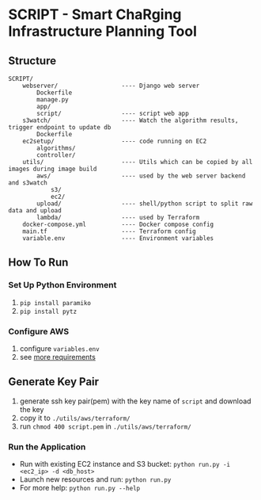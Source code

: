 # SCRIPT - Smart ChaRging Infrastructure Planning Tool

## Structure

```text
SCRIPT/
    webserver/                  ---- Django web server
        Dockerfile
        manage.py
        app/
        script/                 ---- script web app
    s3watch/                    ---- Watch the algorithm results, trigger endpoint to update db
        Dockerfile
    ec2setup/                   ---- code running on EC2
        algorithms/
        controller/
    utils/                      ---- Utils which can be copied by all images during image build
        aws/                    ---- used by the web server backend and s3watch
            s3/
            ec2/
        upload/                 ---- shell/python script to split raw data and upload
        lambda/                 ---- used by Terraform
    docker-compose.yml          ---- Docker compose config
    main.tf                     ---- Terraform config
    variable.env                ---- Environment variables
```

## How To Run

### Set Up Python Environment

1. `pip install paramiko`
2. `pip install pytz`

### Configure AWS

1. configure `variables.env`
2. see [more requirements](./utils/aws/terraform/README.md)

## Generate Key Pair

1. generate ssh key pair(pem) with the key name of `script` and download the key
2. copy it to `./utils/aws/terraform/`
3. run `chmod 400 script.pem` in `./utils/aws/terraform/`

### Run the Application

- Run with existing EC2 instance and S3 bucket: `python run.py -i <ec2_ip> -d <db_host>`
- Launch new resources and run: `python run.py`
- For more help: `python run.py --help`
